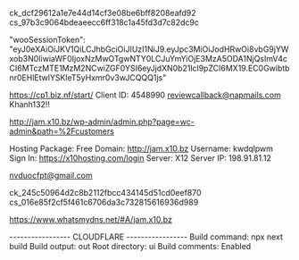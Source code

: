 ck_dcf29612a1e7e44d14cf3e08be6bff8208eafd92
cs_97b3c9064bdeaeecc6ff318c1a45fd3d7c82dc9c

"wooSessionToken": "eyJ0eXAiOiJKV1QiLCJhbGciOiJIUzI1NiJ9.eyJpc3MiOiJodHRwOi8vbG9jYWxob3N0IiwiaWF0IjoxNzMwOTgwNTY0LCJuYmYiOjE3MzA5ODA1NjQsImV4cCI6MTczMTE1MzM2NCwiZGF0YSI6eyJjdXN0b21lcl9pZCI6MX19.EC0Gwibtbnr0EHlEtwlYSKleT5yHxmr0v3wJCQQQ1js"

https://cp1.biz.nf/start/
Client ID: 4548990
reviewcallback@napmails.com
Khanh132!!

http://jam.x10.bz/wp-admin/admin.php?page=wc-admin&path=%2Fcustomers

Hosting Package: Free
Domain: http://jam.x10.bz
Username: kwdqlpwm
Sign In: https://x10hosting.com/login
Server: X12
Server IP: 198.91.81.12

nvduocfpt@gmail.com

ck_245c50964d2c8b2112fbcc434145d51cd0eef870
cs_016e85f2cf5f461c6706da3c732815616936d989

https://www.whatsmydns.net/#A/jam.x10.bz





----------------- CLOUDFLARE -----------------
Build command:
npx next build
Build output:
out
Root directory:
ui
Build comments:
Enabled